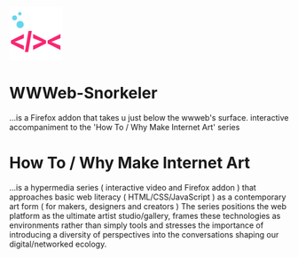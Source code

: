 ![](src/data/icons/icon-96.png)

# WWWeb-Snorkeler 

...is a Firefox addon that takes u just below the wwweb's surface. interactive accompaniment to the 'How To / Why Make Internet Art' series

# How To / Why Make Internet Art

...is a hypermedia series ( interactive video and Firefox addon ) that approaches basic web literacy ( HTML/CSS/JavaScript ) as a contemporary art form ( for makers, designers and creators ) The series positions the web platform as the ultimate artist studio/gallery, frames these technologies as environments rather than simply tools and stresses the importance of introducing a diversity of perspectives into the conversations shaping our digital/networked ecology.
